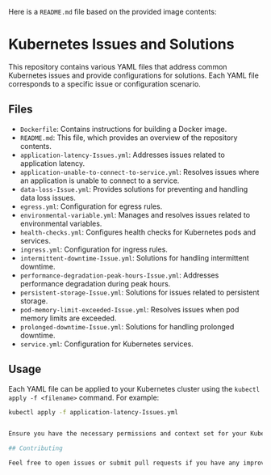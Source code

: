 Here is a `README.md` file based on the provided image contents:

# Kubernetes Issues and Solutions

This repository contains various YAML files that address common Kubernetes issues and provide configurations for solutions. Each YAML file corresponds to a specific issue or configuration scenario.

## Files

- `Dockerfile`: Contains instructions for building a Docker image.
- `README.md`: This file, which provides an overview of the repository contents.
- `application-latency-Issues.yml`: Addresses issues related to application latency.
- `application-unable-to-connect-to-service.yml`: Resolves issues where an application is unable to connect to a service.
- `data-loss-Issue.yml`: Provides solutions for preventing and handling data loss issues.
- `egress.yml`: Configuration for egress rules.
- `environmental-variable.yml`: Manages and resolves issues related to environmental variables.
- `health-checks.yml`: Configures health checks for Kubernetes pods and services.
- `ingress.yml`: Configuration for ingress rules.
- `intermittent-downtime-Issue.yml`: Solutions for handling intermittent downtime.
- `performance-degradation-peak-hours-Issue.yml`: Addresses performance degradation during peak hours.
- `persistent-storage-Issue.yml`: Solutions for issues related to persistent storage.
- `pod-memory-limit-exceeded-Issue.yml`: Resolves issues when pod memory limits are exceeded.
- `prolonged-downtime-Issue.yml`: Solutions for handling prolonged downtime.
- `service.yml`: Configuration for Kubernetes services.

## Usage

Each YAML file can be applied to your Kubernetes cluster using the `kubectl apply -f <filename>` command. For example:

```sh
kubectl apply -f application-latency-Issues.yml


Ensure you have the necessary permissions and context set for your Kubernetes cluster before applying these configurations.

## Contributing

Feel free to open issues or submit pull requests if you have any improvements or suggestions.
